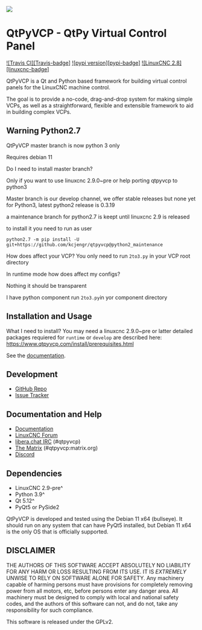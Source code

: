 ![](https://www.qtpyvcp.com/_static/qtpyvcp_logo_small.png)

# QtPyVCP - QtPy Virtual Control Panel
[![Travis CI][Travis-badge]](https://travis-ci.org/kcjengr/qtpyvcp)
[![pypi version][pypi-badge]](https://pypi.org/project/QtPyVCP/)
[![LinuxCNC 2.8][linuxcnc-badge]](https://github.com/LinuxCNC/linuxcnc)


QtPyVCP is a Qt and Python based framework for building virtual control panels
for the LinuxCNC machine control.

The goal is to provide a no-code, drag-and-drop system for making simple VCPs,
as well as a straightforward, flexible and extensible framework to aid in
building complex VCPs.

## Warning Python2.7

QtPyVCP master branch is now python 3 only

Requires debian 11

Do I need to install master branch?

Only if you want to use linuxcnc 2.9.0~pre or help porting qtpyvcp to python3

Master branch is our develop channel, we offer stable releases but none yet for Python3,
latest python2 release is 0.3.19

a maintenance branch for python2.7 is keept until linuxcnc 2.9 is released

to install it you need to run as user

```
python2.7 -m pip install -U git+https://github.com/kcjengr/qtpyvcp@python2_maintenance
```



How does affect your VCP?
  You only need to run `2to3.py` in your VCP root directory

In runtime mode how does affect my configs?

Nothing it should be transparent

I have python component
run `2to3.py`in yor component directory


## Installation and Usage

What I need to install?
You may need a linuxcnc 2.9.0~pre or latter
detailed packages requiered for `runtime` or `develop` are described here:
https://www.qtpyvcp.com/install/prerequisites.html

See the [documentation](https://www.qtpyvcp.com/).


## Development

* [GitHub Repo](https://github.com/kcjengr/qtpyvcp/)
* [Issue Tracker](https://github.com/kcjengr/qtpyvcp/issues)

## Documentation and Help

* [Documentation](https://www.qtpyvcp.com)
* [LinuxCNC Forum](https://forum.linuxcnc.org/qtpyvcp)
* [libera.chat IRC](http://web.libera.chat/) (#qtpyvcp)
* [The Matrix](https://app.element.io/#/room/#qtpyvcp:matrix.org) (#qtpyvcp:matrix.org)
* [Discord](https://discord.gg/463hMhd)


## Dependencies

* LinuxCNC 2.9-pre^
* Python 3.9^
* Qt 5.12^
* PyQt5 or PySide2

QtPyVCP is developed and tested using the Debian 11 x64 (bullseye).
It should run on any system that can have PyQt5 installed, but Debian 11 x64 is the only OS
that is officially supported.


## DISCLAIMER

THE AUTHORS OF THIS SOFTWARE ACCEPT ABSOLUTELY NO LIABILITY FOR
ANY HARM OR LOSS RESULTING FROM ITS USE.  IT IS _EXTREMELY_ UNWISE
TO RELY ON SOFTWARE ALONE FOR SAFETY.  Any machinery capable of
harming persons must have provisions for completely removing power
from all motors, etc, before persons enter any danger area.  All
machinery must be designed to comply with local and national safety
codes, and the authors of this software can not, and do not, take
any responsibility for such compliance.

This software is released under the GPLv2.
